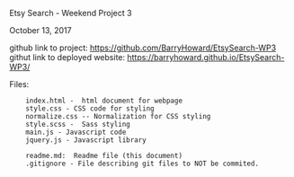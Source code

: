 Etsy Search - Weekend Project 3

October 13, 2017

github link to project: https://github.com/BarryHoward/EtsySearch-WP3
githut link to deployed website:  https://barryhoward.github.io/EtsySearch-WP3/


Files:

		index.html -  html document for webpage
		style.css - CSS code for styling
		normalize.css -- Normalization for CSS styling
		style.scss -  Sass styling
		main.js - Javascript code
		jquery.js - Javascript library

		readme.md:  Readme file (this document)
		.gitignore - File describing git files to NOT be commited.